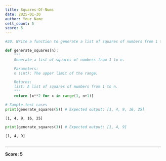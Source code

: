 ```yaml
---
title: Squares-Of-Nums
date: 2025-01-30
author: Your Name
cell_count: 5
score: 5
---
```


```python
#20. Write a function to generate a list of squares of numbers from 1 to n.
```


```python
def generate_squares(n):
    """
    Generate a list of squares of numbers from 1 to n.

    Parameters:
    n (int): The upper limit of the range.

    Returns:
    list: A list of squares of numbers from 1 to n.
    """
    return [x**2 for x in range(1, n+1)]
```


```python
# Sample test cases
print(generate_squares(5)) # Expected output: [1, 4, 9, 16, 25]
```

    [1, 4, 9, 16, 25]



```python
print(generate_squares(3)) # Expected output: [1, 4, 9]
```

    [1, 4, 9]



```python

```


---
**Score: 5**
